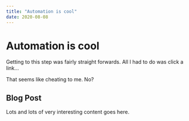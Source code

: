 ```yaml
---
title: "Automation is cool"
date: 2020-08-08
---
```


# Automation is cool

Getting to this step was fairly straight forwards. All I had to do was click a link...

That seems like cheating to me. No?

## Blog Post

Lots and lots of very interesting content goes here.
